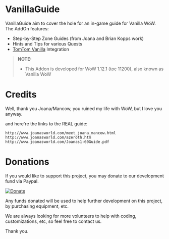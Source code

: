 VanillaGuide
============
VanillaGuide aim to cover the hole for an in-game guide for Vanilla WoW. The AddOn features:

* Step-by-Step Zone Guides (from Joana and Brian Kopps work)
* Hints and Tips for various Quests
* [TomTom Vanilla](https://github.com/cralor/TomTomVanilla) Integration

> **NOTE:**
>
> - This Addon is developed for WoW 1.12.1 (toc 11200), also known as Vanilla WoW 
>

Credits
=======
Well, thank you Joana/Mancow, you ruined my life with WoW, but I love you anyway.

and here're the links to the REAL guide:

    http://www.joanasworld.com/meet_joana_mancow.html
    http://www.joanasworld.com/azeroth.htm
    http://www.joanasworld.com/Joanas1-60Guide.pdf

Donations
=========
If you would like to support this project, you may donate to our development fund via Paypal.

[![Donate](https://www.paypalobjects.com/en_US/i/btn/btn_donate_LG.gif)](https://www.paypal.com/cgi-bin/webscr?cmd=_s-xclick&hosted_button_id=LSR84M2ZJEPJS)

Any funds donated will be used to help further development on this project, by purchasing equipment, etc.

We are always looking for more volunteers to help with coding, customizations, etc, so feel free to contact us.

Thank you.
